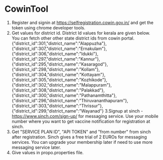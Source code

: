 # CowinTool

1. Register and signin at https://selfregistration.cowin.gov.in/ and get the token using chrome developer tools.
2. Get values for district id. District Id values for kerala are given below. You can fetch other other state district ids from cowin portal.
{"district_id":301,"district_name":"Alappuzha"},{"district_id":307,"district_name":"Ernakulam"},{"district_id":306,"district_name":"Idukki"},{"district_id":297,"district_name":"Kannur"},{"district_id":295,"district_name":"Kasaragod"},{"district_id":298,"district_name":"Kollam"},{"district_id":304,"district_name":"Kottayam"},{"district_id":305,"district_name":"Kozhikode"},{"district_id":302,"district_name":"Malappuram"},{"district_id":308,"district_name":"Palakkad"},{"district_id":300,"district_name":"Pathanamthitta"},{"district_id":296,"district_name":"Thiruvananthapuram"},{"district_id":303,"district_name":"Thrissur"},{"district_id":299,"district_name":"Wayanad"}
3.Signup at sinch - https://www.sinch.com/sign-up/ for messaging service. Use your mobile number where you want to get vaccine notification for registration at sinch.
4. Get "SERVICE PLAN ID", "API TOKEN" and "from number" from sinch after registration. Sinch gives a free trial of 2 EUROs for messaging services. You can upgrade your membership later if need to use more messaging service later.
5. Give values in propo.properties file.

